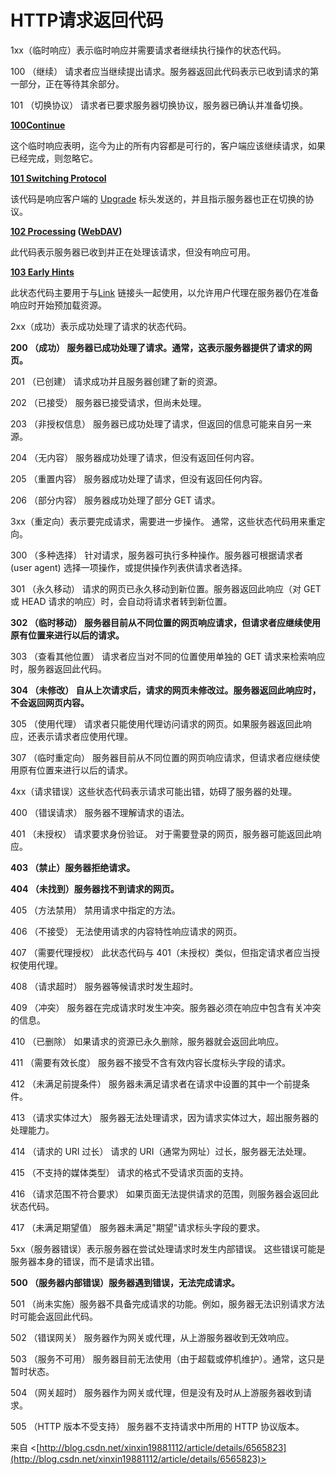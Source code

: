 # HTTP请求返回代码

1xx（临时响应）表示临时响应并需要请求者继续执行操作的状态代码。

100 （继续）
请求者应当继续提出请求。服务器返回此代码表示已收到请求的第一部分，正在等待其余部分。

101 （切换协议）
请求者已要求服务器切换协议，服务器已确认并准备切换。

**[100Continue](https://developer.mozilla.org/zh-CN/docs/Web/HTTP/Status/100)**

这个临时响应表明，迄今为止的所有内容都是可行的，客户端应该继续请求，如果已经完成，则忽略它。

**[101
Switching Protocol](https://developer.mozilla.org/zh-CN/docs/Web/HTTP/Status/101)**

该代码是响应客户端的 [Upgrade](https://developer.mozilla.org/zh-CN/docs/Web/HTTP/Headers/Upgrade) 标头发送的，并且指示服务器也正在切换的协议。

**[102
Processing](https://developer.mozilla.org/zh-CN/docs/Web/HTTP/Status/102) ([WebDAV](https://developer.mozilla.org/en-US/docs/Glossary/WebDAV))**

此代码表示服务器已收到并正在处理该请求，但没有响应可用。

**[103 Early Hints](https://developer.mozilla.org/zh-CN/docs/Web/HTTP/Status/103)**

此状态代码主要用于与[Link](https://developer.mozilla.org/zh-CN/docs/Web/HTTP/Headers/Link) 链接头一起使用，以允许用户代理在服务器仍在准备响应时开始预加载资源。

2xx（成功）表示成功处理了请求的状态代码。

**200 （成功）
服务器已成功处理了请求。通常，这表示服务器提供了请求的网页。**

201 （已创建） 请求成功并且服务器创建了新的资源。

202 （已接受） 服务器已接受请求，但尚未处理。

203 （非授权信息）
服务器已成功处理了请求，但返回的信息可能来自另一来源。

204 （无内容） 服务器成功处理了请求，但没有返回任何内容。

205 （重置内容） 服务器成功处理了请求，但没有返回任何内容。

206 （部分内容） 服务器成功处理了部分 GET 请求。

3xx（重定向）表示要完成请求，需要进一步操作。 通常，这些状态代码用来重定向。

300 （多种选择）
针对请求，服务器可执行多种操作。服务器可根据请求者 (user agent) 选择一项操作，或提供操作列表供请求者选择。

301 （永久移动）
请求的网页已永久移动到新位置。服务器返回此响应（对 GET 或 HEAD 请求的响应）时，会自动将请求者转到新位置。

**302 （临时移动）
服务器目前从不同位置的网页响应请求，但请求者应继续使用原有位置来进行以后的请求。**

303 （查看其他位置） 请求者应当对不同的位置使用单独的 GET
请求来检索响应时，服务器返回此代码。

**304 （未修改）
自从上次请求后，请求的网页未修改过。服务器返回此响应时，不会返回网页内容。**

305 （使用代理）
请求者只能使用代理访问请求的网页。如果服务器返回此响应，还表示请求者应使用代理。

307 （临时重定向）
服务器目前从不同位置的网页响应请求，但请求者应继续使用原有位置来进行以后的请求。

4xx（请求错误）这些状态代码表示请求可能出错，妨碍了服务器的处理。

400 （错误请求） 服务器不理解请求的语法。

401 （未授权） 请求要求身份验证。
对于需要登录的网页，服务器可能返回此响应。

**403 （禁止）服务器拒绝请求。**

**404 （未找到）服务器找不到请求的网页。**

405 （方法禁用） 禁用请求中指定的方法。

406 （不接受） 无法使用请求的内容特性响应请求的网页。

407 （需要代理授权） 此状态代码与
401（未授权）类似，但指定请求者应当授权使用代理。

408 （请求超时） 服务器等候请求时发生超时。

409 （冲突）
服务器在完成请求时发生冲突。服务器必须在响应中包含有关冲突的信息。

410 （已删除） 如果请求的资源已永久删除，服务器就会返回此响应。

411 （需要有效长度） 服务器不接受不含有效内容长度标头字段的请求。

412 （未满足前提条件）
服务器未满足请求者在请求中设置的其中一个前提条件。

413 （请求实体过大）
服务器无法处理请求，因为请求实体过大，超出服务器的处理能力。

414 （请求的 URI 过长） 请求的
URI（通常为网址）过长，服务器无法处理。

415 （不支持的媒体类型） 请求的格式不受请求页面的支持。

416 （请求范围不符合要求）
如果页面无法提供请求的范围，则服务器会返回此状态代码。

417 （未满足期望值）
服务器未满足"期望"请求标头字段的要求。

5xx（服务器错误）表示服务器在尝试处理请求时发生内部错误。
这些错误可能是服务器本身的错误，而不是请求出错。

**500 （服务器内部错误）服务器遇到错误，无法完成请求。**

501 （尚未实施）服务器不具备完成请求的功能。例如，服务器无法识别请求方法时可能会返回此代码。

502 （错误网关） 服务器作为网关或代理，从上游服务器收到无效响应。

503 （服务不可用）
服务器目前无法使用（由于超载或停机维护）。通常，这只是暂时状态。

504 （网关超时）
服务器作为网关或代理，但是没有及时从上游服务器收到请求。

505 （HTTP 版本不受支持） 服务器不支持请求中所用的 HTTP
协议版本。

来自
<[http://blog.csdn.net/xinxin19881112/article/details/6565823](http://blog.csdn.net/xinxin19881112/article/details/6565823)>